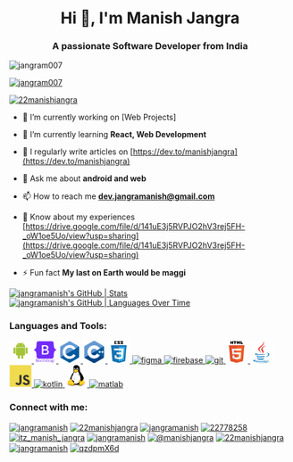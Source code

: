 <h1 align="center">Hi 👋, I'm Manish Jangra</h1>
<h3 align="center">A passionate Software Developer from India</h3>

<p align="left"> <img src="https://komarev.com/ghpvc/?username=jangram007&label=Profile%20views&color=0e75b6&style=flat" alt="jangram007" /> </p>

<p align="left"> <a href="https://github.com/ryo-ma/github-profile-trophy"><img src="https://github-profile-trophy.vercel.app/?username=jangram007" alt="jangram007" /></a> </p>

<p align="left"> <a href="https://twitter.com/22manishjangra" target="blank"><img src="https://img.shields.io/twitter/follow/22manishjangra?logo=twitter&style=for-the-badge" alt="22manishjangra" /></a> </p>

- 🔭 I’m currently working on [Web Projects]

- 🌱 I’m currently learning **React, Web Development**

- 📝 I regularly write articles on [https://dev.to/manishjangra](https://dev.to/manishjangra)

- 💬 Ask me about **android and web**

- 📫 How to reach me **dev.jangramanish@gmail.com**

- 📄 Know about my experiences [https://drive.google.com/file/d/141uE3j5RVPJO2hV3rej5FH-_oW1oe5Uo/view?usp=sharing](https://drive.google.com/file/d/141uE3j5RVPJO2hV3rej5FH-_oW1oe5Uo/view?usp=sharing)

- ⚡ Fun fact **My last on Earth would be maggi**

[![jangramanish's GitHub | Stats](https://stats.quine.sh/jangramanish/github?theme=dark)](https://quine.sh?utm_source=widgets&utm_campaign=jangramanish) [![jangramanish's GitHub | Languages Over Time](https://stats.quine.sh/jangramanish/languages-over-time?theme=dark)](https://quine.sh?utm_source=widgets&utm_campaign=jangramanish)



<h3 align="left">Languages and Tools:</h3>
<p align="left"> <a href="https://developer.android.com" target="_blank" rel="noreferrer"> <img src="https://raw.githubusercontent.com/devicons/devicon/master/icons/android/android-original-wordmark.svg" alt="android" width="40" height="40"/> </a> <a href="https://getbootstrap.com" target="_blank" rel="noreferrer"> <img src="https://raw.githubusercontent.com/devicons/devicon/master/icons/bootstrap/bootstrap-plain-wordmark.svg" alt="bootstrap" width="40" height="40"/> </a> <a href="https://www.cprogramming.com/" target="_blank" rel="noreferrer"> <img src="https://raw.githubusercontent.com/devicons/devicon/master/icons/c/c-original.svg" alt="c" width="40" height="40"/> </a> <a href="https://www.w3schools.com/cpp/" target="_blank" rel="noreferrer"> <img src="https://raw.githubusercontent.com/devicons/devicon/master/icons/cplusplus/cplusplus-original.svg" alt="cplusplus" width="40" height="40"/> </a> <a href="https://www.w3schools.com/css/" target="_blank" rel="noreferrer"> <img src="https://raw.githubusercontent.com/devicons/devicon/master/icons/css3/css3-original-wordmark.svg" alt="css3" width="40" height="40"/> </a> <a href="https://www.figma.com/" target="_blank" rel="noreferrer"> <img src="https://www.vectorlogo.zone/logos/figma/figma-icon.svg" alt="figma" width="40" height="40"/> </a> <a href="https://firebase.google.com/" target="_blank" rel="noreferrer"> <img src="https://www.vectorlogo.zone/logos/firebase/firebase-icon.svg" alt="firebase" width="40" height="40"/> </a> <a href="https://git-scm.com/" target="_blank" rel="noreferrer"> <img src="https://www.vectorlogo.zone/logos/git-scm/git-scm-icon.svg" alt="git" width="40" height="40"/> </a> <a href="https://www.w3.org/html/" target="_blank" rel="noreferrer"> <img src="https://raw.githubusercontent.com/devicons/devicon/master/icons/html5/html5-original-wordmark.svg" alt="html5" width="40" height="40"/> </a> <a href="https://www.java.com" target="_blank" rel="noreferrer"> <img src="https://raw.githubusercontent.com/devicons/devicon/master/icons/java/java-original.svg" alt="java" width="40" height="40"/> </a> <a href="https://developer.mozilla.org/en-US/docs/Web/JavaScript" target="_blank" rel="noreferrer"> <img src="https://raw.githubusercontent.com/devicons/devicon/master/icons/javascript/javascript-original.svg" alt="javascript" width="40" height="40"/> </a> <a href="https://kotlinlang.org" target="_blank" rel="noreferrer"> <img src="https://www.vectorlogo.zone/logos/kotlinlang/kotlinlang-icon.svg" alt="kotlin" width="40" height="40"/> </a> <a href="https://www.linux.org/" target="_blank" rel="noreferrer"> <img src="https://raw.githubusercontent.com/devicons/devicon/master/icons/linux/linux-original.svg" alt="linux" width="40" height="40"/> </a> <a href="https://www.mathworks.com/" target="_blank" rel="noreferrer"> <img src="https://upload.wikimedia.org/wikipedia/commons/2/21/Matlab_Logo.png" alt="matlab" width="40" height="40"/> </a> </p>



<h3 align="left">Connect with me:</h3>
<p align="left">
<a href="https://dev.to/jangramanish" target="blank"><img align="center" src="https://raw.githubusercontent.com/rahuldkjain/github-profile-readme-generator/master/src/images/icons/Social/devto.svg" alt="jangramanish" height="30" width="40" /></a>
<a href="https://twitter.com/22manishjangra" target="blank"><img align="center" src="https://raw.githubusercontent.com/rahuldkjain/github-profile-readme-generator/master/src/images/icons/Social/twitter.svg" alt="22manishjangra" height="30" width="40" /></a>
<a href="https://linkedin.com/in/jangramanish" target="blank"><img align="center" src="https://raw.githubusercontent.com/rahuldkjain/github-profile-readme-generator/master/src/images/icons/Social/linked-in-alt.svg" alt="jangramanish" height="30" width="40" /></a>
<a href="https://stackoverflow.com/users/22778258" target="blank"><img align="center" src="https://raw.githubusercontent.com/rahuldkjain/github-profile-readme-generator/master/src/images/icons/Social/stack-overflow.svg" alt="22778258" height="30" width="40" /></a>
<a href="https://instagram.com/itz_manish_jangra" target="blank"><img align="center" src="https://raw.githubusercontent.com/rahuldkjain/github-profile-readme-generator/master/src/images/icons/Social/instagram.svg" alt="itz_manish_jangra" height="30" width="40" /></a>
<a href="https://medium.com/jangramanish" target="blank"><img align="center" src="https://raw.githubusercontent.com/rahuldkjain/github-profile-readme-generator/master/src/images/icons/Social/medium.svg" alt="jangramanish" height="30" width="40" /></a>
<a href="https://www.hackerrank.com/@manishjangra" target="blank"><img align="center" src="https://raw.githubusercontent.com/rahuldkjain/github-profile-readme-generator/master/src/images/icons/Social/hackerrank.svg" alt="@manishjangra" height="30" width="40" /></a>
<a href="https://www.leetcode.com/22manishjangra" target="blank"><img align="center" src="https://raw.githubusercontent.com/rahuldkjain/github-profile-readme-generator/master/src/images/icons/Social/leet-code.svg" alt="22manishjangra" height="30" width="40" /></a>
<a href="https://auth.geeksforgeeks.org/user/jangramanish" target="blank"><img align="center" src="https://raw.githubusercontent.com/rahuldkjain/github-profile-readme-generator/master/src/images/icons/Social/geeks-for-geeks.svg" alt="jangramanish" height="30" width="40" /></a>
<a href="https://discord.gg/qzdpmX6d" target="blank"><img align="center" src="https://raw.githubusercontent.com/rahuldkjain/github-profile-readme-generator/master/src/images/icons/Social/discord.svg" alt="qzdpmX6d" height="30" width="40" /></a>
</p>


